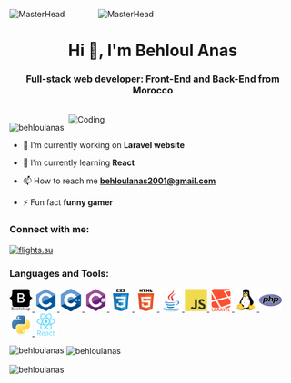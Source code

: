 ![MasterHead](https://media.tenor.com/qJ5evVs-_uUAAAAC/coding.gif)&nbsp;&nbsp;&nbsp;&nbsp;&nbsp;&nbsp;&nbsp;&nbsp;&nbsp;&nbsp;&nbsp;&nbsp;&nbsp;&nbsp; ![MasterHead](https://media3.giphy.com/media/TFPdmm3rdzeZ0kP3zG/200w.webp?cid=ecf05e47n9zgrc825nuv6pvohyw18xpw4qzg66otyhijlm3q&rid=200w.webp&ct=g)
<h1 align="center">Hi 👋, I'm Behloul Anas</h1>
<h3 align="center">Full-stack web developer: Front-End and Back-End from Morocco</h3><br>
<img align="right" alt="Coding" width="400" src="https://media.tenor.com/IGyOkb1TufkAAAAM/who-asked.gif">


<p align="left"> <img src="https://komarev.com/ghpvc/?username=behloulanas&label=Profile%20views&color=0e75b6&style=flat" alt="behloulanas" /> </p>

- 🔭 I’m currently working on **Laravel website**

- 🌱 I’m currently learning **React**

- 📫 How to reach me **behloulanas2001@gmail.com**

- ⚡ Fun fact **funny gamer**

<h3 align="left">Connect with me:</h3>
<p align="left">
<a href="https://instagram.com/flights.su" target="blank"><img align="center" src="https://raw.githubusercontent.com/rahuldkjain/github-profile-readme-generator/master/src/images/icons/Social/instagram.svg" alt="flights.su" height="30" width="40" /></a>
</p>

<h3 align="left">Languages and Tools:</h3>
<p align="left"> <a href="https://getbootstrap.com" target="_blank" rel="noreferrer"> <img src="https://raw.githubusercontent.com/devicons/devicon/master/icons/bootstrap/bootstrap-plain-wordmark.svg" alt="bootstrap" width="40" height="40"/> </a> <a href="https://www.cprogramming.com/" target="_blank" rel="noreferrer"> <img src="https://raw.githubusercontent.com/devicons/devicon/master/icons/c/c-original.svg" alt="c" width="40" height="40"/> </a> <a href="https://www.w3schools.com/cpp/" target="_blank" rel="noreferrer"> <img src="https://raw.githubusercontent.com/devicons/devicon/master/icons/cplusplus/cplusplus-original.svg" alt="cplusplus" width="40" height="40"/> </a> <a href="https://www.w3schools.com/cs/" target="_blank" rel="noreferrer"> <img src="https://raw.githubusercontent.com/devicons/devicon/master/icons/csharp/csharp-original.svg" alt="csharp" width="40" height="40"/> </a> <a href="https://www.w3schools.com/css/" target="_blank" rel="noreferrer"> <img src="https://raw.githubusercontent.com/devicons/devicon/master/icons/css3/css3-original-wordmark.svg" alt="css3" width="40" height="40"/> </a> <a href="https://www.w3.org/html/" target="_blank" rel="noreferrer"> <img src="https://raw.githubusercontent.com/devicons/devicon/master/icons/html5/html5-original-wordmark.svg" alt="html5" width="40" height="40"/> </a> <a href="https://www.java.com" target="_blank" rel="noreferrer"> <img src="https://raw.githubusercontent.com/devicons/devicon/master/icons/java/java-original.svg" alt="java" width="40" height="40"/> </a> <a href="https://developer.mozilla.org/en-US/docs/Web/JavaScript" target="_blank" rel="noreferrer"> <img src="https://raw.githubusercontent.com/devicons/devicon/master/icons/javascript/javascript-original.svg" alt="javascript" width="40" height="40"/> </a> <a href="https://laravel.com/" target="_blank" rel="noreferrer"> <img src="https://raw.githubusercontent.com/devicons/devicon/master/icons/laravel/laravel-plain-wordmark.svg" alt="laravel" width="40" height="40"/> </a> <a href="https://www.linux.org/" target="_blank" rel="noreferrer"> <img src="https://raw.githubusercontent.com/devicons/devicon/master/icons/linux/linux-original.svg" alt="linux" width="40" height="40"/> </a> <a href="https://www.php.net" target="_blank" rel="noreferrer"> <img src="https://raw.githubusercontent.com/devicons/devicon/master/icons/php/php-original.svg" alt="php" width="40" height="40"/> </a> <a href="https://www.python.org" target="_blank" rel="noreferrer"> <img src="https://raw.githubusercontent.com/devicons/devicon/master/icons/python/python-original.svg" alt="python" width="40" height="40"/> </a> <a href="https://reactjs.org/" target="_blank" rel="noreferrer"> <img src="https://raw.githubusercontent.com/devicons/devicon/master/icons/react/react-original-wordmark.svg" alt="react" width="40" height="40"/> </a> </p>

<p><img align="left" src="https://github-readme-stats.vercel.app/api/top-langs?username=behloulanas&show_icons=true&locale=en&layout=compact" alt="behloulanas" /></p>

<p>&nbsp;<img align="center" src="https://github-readme-stats.vercel.app/api?username=behloulanas&show_icons=true&locale=en" alt="behloulanas" /></p>

<p><img align="center" src="https://github-readme-streak-stats.herokuapp.com/?user=behloulanas&" alt="behloulanas" /></p>
